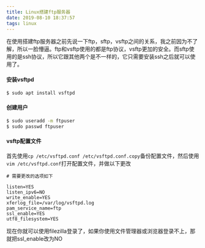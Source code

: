 ```yaml
---
title: Linux搭建ftp服务器
date: 2019-08-10 18:37:57
tags: linux
---
```


在使用搭建ftp服务器之前先说一下ftp，sftp，vsftp之间的关系，我之前因为不了解，所以一脸懵逼。ftp和vsftp使用的都是ftp协议，vsftp更加的安全。而sftp使用的是ssh协议，所以它跟其他两个是不一样的，它只需要安装ssh之后就可以使用了。

#### 安装vsftpd

```sh
$ sudo apt install vsftpd
```

#### 创建用户

```sh
$ sudo useradd -m ftpuser
$ sudo passwd ftpuser
```

#### vsftp配置文件


首先使用`cp /etc/vsftpd.conf /etc/vsftpd.conf.copy`备份配置文件，然后使用`vim /etc/vsftpd.conf`打开配置文件，并做以下更改

```
# 需要更改的选项如下

listen=YES
listen_ipv6=NO
write_enable=YES
xferlog_file=/var/log/vsftpd.log
pam_service_name=ftp
ssl_enable=YES
utf8_filesystem=YES
```

现在你就可以使用filezilla登录了，如果你使用文件管理器或浏览器登录不上，那就把ssl_enable改为NO
